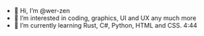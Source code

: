 - 👋 Hi, I’m @wer-zen
- 👀 I’m interested in coding, graphics, UI and UX any much more
- 🌱 I’m currently learning Rust, C#, Python, HTML and CSS.                                                                              4:44

<!---
Kendrick Lamar >>>
--->
